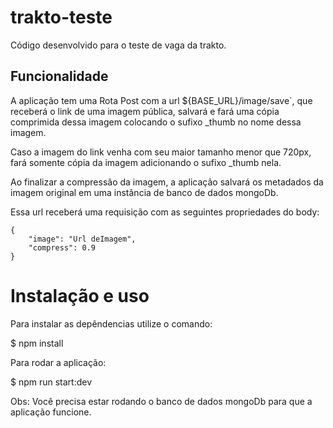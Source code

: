 # trakto-teste
Código desenvolvido para o teste de vaga da trakto.

## Funcionalidade

A aplicação tem uma Rota Post com a url ${BASE_URL}/image/save`, que receberá o link de uma imagem pública, salvará e fará uma cópia comprimida dessa imagem colocando o sufixo _thumb no nome dessa imagem. 

Caso a imagem do link venha com seu maior tamanho menor que 720px, fará somente cópia da imagem adicionando o sufixo _thumb nela.

Ao finalizar a compressão da imagem, a aplicação salvará os metadados da imagem original em uma instância de banco de dados mongoDb.

Essa url receberá uma requisição com as seguintes propriedades do body: 

```
{   
    "image": "Url deImagem",
    "compress": 0.9
}
```

# Instalação e uso

Para instalar as depêndencias utilize o comando: 

$ npm install

Para rodar a aplicação:

$ npm run start:dev

Obs: Você precisa estar rodando o banco de dados mongoDb para que a aplicação funcione.





